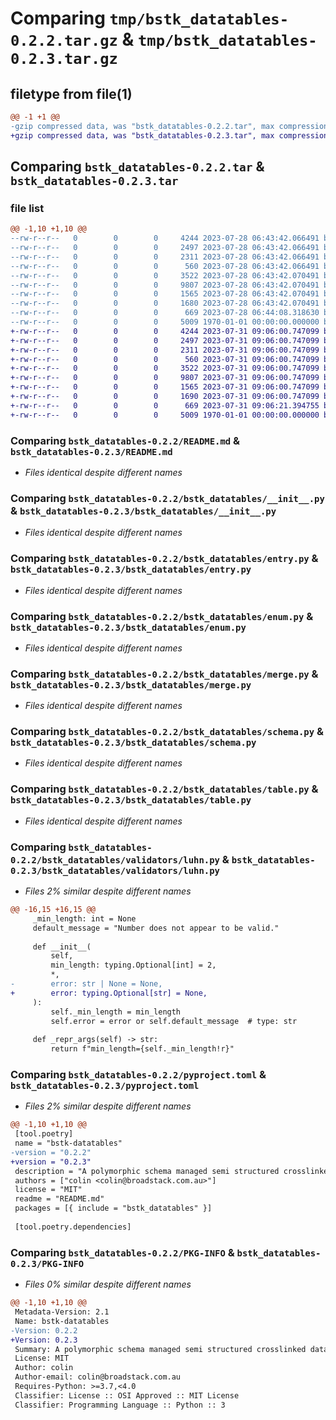 # Comparing `tmp/bstk_datatables-0.2.2.tar.gz` & `tmp/bstk_datatables-0.2.3.tar.gz`

## filetype from file(1)

```diff
@@ -1 +1 @@
-gzip compressed data, was "bstk_datatables-0.2.2.tar", max compression
+gzip compressed data, was "bstk_datatables-0.2.3.tar", max compression
```

## Comparing `bstk_datatables-0.2.2.tar` & `bstk_datatables-0.2.3.tar`

### file list

```diff
@@ -1,10 +1,10 @@
--rw-r--r--   0        0        0     4244 2023-07-28 06:43:42.066491 bstk_datatables-0.2.2/README.md
--rw-r--r--   0        0        0     2497 2023-07-28 06:43:42.066491 bstk_datatables-0.2.2/bstk_datatables/__init__.py
--rw-r--r--   0        0        0     2311 2023-07-28 06:43:42.066491 bstk_datatables-0.2.2/bstk_datatables/entry.py
--rw-r--r--   0        0        0      560 2023-07-28 06:43:42.066491 bstk_datatables-0.2.2/bstk_datatables/enum.py
--rw-r--r--   0        0        0     3522 2023-07-28 06:43:42.070491 bstk_datatables-0.2.2/bstk_datatables/merge.py
--rw-r--r--   0        0        0     9807 2023-07-28 06:43:42.070491 bstk_datatables-0.2.2/bstk_datatables/schema.py
--rw-r--r--   0        0        0     1565 2023-07-28 06:43:42.070491 bstk_datatables-0.2.2/bstk_datatables/table.py
--rw-r--r--   0        0        0     1680 2023-07-28 06:43:42.070491 bstk_datatables-0.2.2/bstk_datatables/validators/luhn.py
--rw-r--r--   0        0        0      669 2023-07-28 06:44:08.318630 bstk_datatables-0.2.2/pyproject.toml
--rw-r--r--   0        0        0     5009 1970-01-01 00:00:00.000000 bstk_datatables-0.2.2/PKG-INFO
+-rw-r--r--   0        0        0     4244 2023-07-31 09:06:00.747099 bstk_datatables-0.2.3/README.md
+-rw-r--r--   0        0        0     2497 2023-07-31 09:06:00.747099 bstk_datatables-0.2.3/bstk_datatables/__init__.py
+-rw-r--r--   0        0        0     2311 2023-07-31 09:06:00.747099 bstk_datatables-0.2.3/bstk_datatables/entry.py
+-rw-r--r--   0        0        0      560 2023-07-31 09:06:00.747099 bstk_datatables-0.2.3/bstk_datatables/enum.py
+-rw-r--r--   0        0        0     3522 2023-07-31 09:06:00.747099 bstk_datatables-0.2.3/bstk_datatables/merge.py
+-rw-r--r--   0        0        0     9807 2023-07-31 09:06:00.747099 bstk_datatables-0.2.3/bstk_datatables/schema.py
+-rw-r--r--   0        0        0     1565 2023-07-31 09:06:00.747099 bstk_datatables-0.2.3/bstk_datatables/table.py
+-rw-r--r--   0        0        0     1690 2023-07-31 09:06:00.747099 bstk_datatables-0.2.3/bstk_datatables/validators/luhn.py
+-rw-r--r--   0        0        0      669 2023-07-31 09:06:21.394755 bstk_datatables-0.2.3/pyproject.toml
+-rw-r--r--   0        0        0     5009 1970-01-01 00:00:00.000000 bstk_datatables-0.2.3/PKG-INFO
```

### Comparing `bstk_datatables-0.2.2/README.md` & `bstk_datatables-0.2.3/README.md`

 * *Files identical despite different names*

### Comparing `bstk_datatables-0.2.2/bstk_datatables/__init__.py` & `bstk_datatables-0.2.3/bstk_datatables/__init__.py`

 * *Files identical despite different names*

### Comparing `bstk_datatables-0.2.2/bstk_datatables/entry.py` & `bstk_datatables-0.2.3/bstk_datatables/entry.py`

 * *Files identical despite different names*

### Comparing `bstk_datatables-0.2.2/bstk_datatables/enum.py` & `bstk_datatables-0.2.3/bstk_datatables/enum.py`

 * *Files identical despite different names*

### Comparing `bstk_datatables-0.2.2/bstk_datatables/merge.py` & `bstk_datatables-0.2.3/bstk_datatables/merge.py`

 * *Files identical despite different names*

### Comparing `bstk_datatables-0.2.2/bstk_datatables/schema.py` & `bstk_datatables-0.2.3/bstk_datatables/schema.py`

 * *Files identical despite different names*

### Comparing `bstk_datatables-0.2.2/bstk_datatables/table.py` & `bstk_datatables-0.2.3/bstk_datatables/table.py`

 * *Files identical despite different names*

### Comparing `bstk_datatables-0.2.2/bstk_datatables/validators/luhn.py` & `bstk_datatables-0.2.3/bstk_datatables/validators/luhn.py`

 * *Files 2% similar despite different names*

```diff
@@ -16,15 +16,15 @@
     _min_length: int = None
     default_message = "Number does not appear to be valid."
 
     def __init__(
         self,
         min_length: typing.Optional[int] = 2,
         *,
-        error: str | None = None,
+        error: typing.Optional[str] = None,
     ):
         self._min_length = min_length
         self.error = error or self.default_message  # type: str
 
     def _repr_args(self) -> str:
         return f"min_length={self._min_length!r}"
```

### Comparing `bstk_datatables-0.2.2/pyproject.toml` & `bstk_datatables-0.2.3/pyproject.toml`

 * *Files 2% similar despite different names*

```diff
@@ -1,10 +1,10 @@
 [tool.poetry]
 name = "bstk-datatables"
-version = "0.2.2"
+version = "0.2.3"
 description = "A polymorphic schema managed semi structured crosslinked data dictionary builder.. BINGO!"
 authors = ["colin <colin@broadstack.com.au>"]
 license = "MIT"
 readme = "README.md"
 packages = [{ include = "bstk_datatables" }]
 
 [tool.poetry.dependencies]
```

### Comparing `bstk_datatables-0.2.2/PKG-INFO` & `bstk_datatables-0.2.3/PKG-INFO`

 * *Files 0% similar despite different names*

```diff
@@ -1,10 +1,10 @@
 Metadata-Version: 2.1
 Name: bstk-datatables
-Version: 0.2.2
+Version: 0.2.3
 Summary: A polymorphic schema managed semi structured crosslinked data dictionary builder.. BINGO!
 License: MIT
 Author: colin
 Author-email: colin@broadstack.com.au
 Requires-Python: >=3.7,<4.0
 Classifier: License :: OSI Approved :: MIT License
 Classifier: Programming Language :: Python :: 3
```

